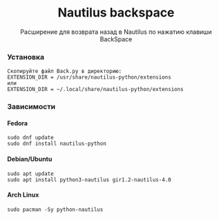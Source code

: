 <h1 align="center">
    Nautilus backspace
</h1>

<p align="center">
  Расширение для возврата назад в Nautilus по нажатию клавиши BackSpace
</p>

### Установка
```
Скопируйте файл Back.py в директорию:
EXTENSION_DIR = /usr/share/nautilus-python/extensions
или
EXTENSION_DIR = ~/.local/share/nautilus-python/extensions
```

### Зависимости

#### Fedora
```shell
sudo dnf update
sudo dnf install nautilus-python
```

#### Debian/Ubuntu
```shell
sudo apt update
sudo apt install python3-nautilus gir1.2-nautilus-4.0
```

#### Arch Linux
```shell
sudo pacman -Sy python-nautilus
```
